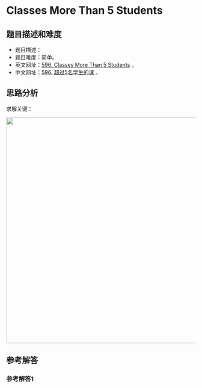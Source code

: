 # Classes More Than 5 Students

## 题目描述和难度
+ 题目描述：
+ 题目难度：简单。
+ 英文网址：[596. Classes More Than 5 Students](https://leetcode.com/problems/classes-more-than-5-students/description/)  。
+ 中文网址：[596. 超过5名学生的课](https://leetcode-cn.com/problems/classes-more-than-5-students/description/)  。
## 思路分析
求解关键：

<img src="https://liweiwei1419.github.io/images/leetcode-solution/" width="600">

## 参考解答
### 参考解答1

```java

```